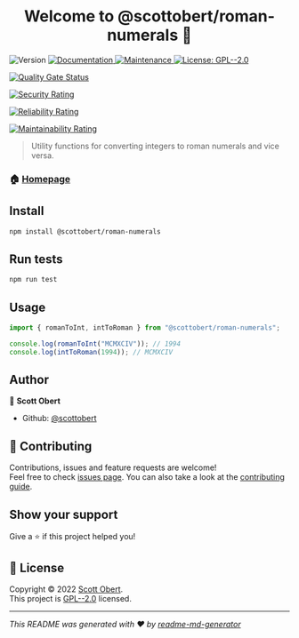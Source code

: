 <h1 align="center">Welcome to @scottobert/roman-numerals 👋</h1>
<p>
  <img alt="Version" src="https://img.shields.io/badge/version-1.0.0-blue.svg?cacheSeconds=2592000" />
  <a href="https://github.com/scottobert/roman-numerals#readme" target="_blank">
    <img alt="Documentation" src="https://img.shields.io/badge/documentation-yes-brightgreen.svg" />
  </a>
  <a href="https://github.com/scottobert/roman-numerals/graphs/commit-activity" target="_blank">
    <img alt="Maintenance" src="https://img.shields.io/badge/Maintained%3F-yes-green.svg" />
  </a>
  <a href="https://github.com/scottobert/roman-numerals/blob/master/LICENSE" target="_blank">
    <img alt="License: GPL--2.0" src="https://img.shields.io/github/license/scottobert/@scottobert/roman-numerals" />
  </a>

[![Quality Gate Status](https://sonarcloud.io/api/project_badges/measure?project=scottobert_roman-numerals&metric=alert_status)](https://sonarcloud.io/summary/new_code?id=scottobert_roman-numerals)

[![Security Rating](https://sonarcloud.io/api/project_badges/measure?project=scottobert_roman-numerals&metric=security_rating)](https://sonarcloud.io/summary/new_code?id=scottobert_roman-numerals)

[![Reliability Rating](https://sonarcloud.io/api/project_badges/measure?project=scottobert_roman-numerals&metric=reliability_rating)](https://sonarcloud.io/summary/new_code?id=scottobert_roman-numerals)

[![Maintainability Rating](https://sonarcloud.io/api/project_badges/measure?project=scottobert_roman-numerals&metric=sqale_rating)](https://sonarcloud.io/summary/new_code?id=scottobert_roman-numerals)

</p>

> Utility functions for converting integers to roman numerals and vice versa.

### 🏠 [Homepage](https://github.com/scottobert/roman-numerals#readme)

## Install

```sh
npm install @scottobert/roman-numerals
```

## Run tests

```sh
npm run test
```

## Usage
```ts
import { romanToInt, intToRoman } from "@scottobert/roman-numerals";

console.log(romanToInt("MCMXCIV")); // 1994
console.log(intToRoman(1994)); // MCMXCIV
```

## Author

👤 **Scott Obert**

* Github: [@scottobert](https://github.com/scottobert)

## 🤝 Contributing

Contributions, issues and feature requests are welcome!<br />Feel free to check [issues page](https://github.com/scottobert/roman-numerals/issues). You can also take a look at the [contributing guide](https://github.com/scottobert/roman-numerals/blob/master/CONTRIBUTING.md).

## Show your support

Give a ⭐️ if this project helped you!

## 📝 License

Copyright © 2022 [Scott Obert](https://github.com/scottobert).<br />
This project is [GPL--2.0](https://github.com/scottobert/roman-numerals/blob/master/LICENSE) licensed.

***
_This README was generated with ❤️ by [readme-md-generator](https://github.com/kefranabg/readme-md-generator)_
